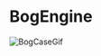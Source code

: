 # BogEngine
![BogCaseGif](https://github.com/user-attachments/assets/2f1a5435-7cd6-40cb-9a4f-aec10440379f)
